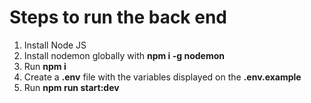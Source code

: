 # Steps to run the back end

1) Install Node JS
2) Install nodemon globally with <b>npm i -g nodemon</b>
2) Run <b>npm i</b>
3) Create a <b>.env</b> file with the variables displayed on the <b>.env.example</b>
4) Run <b>npm run start:dev</b>